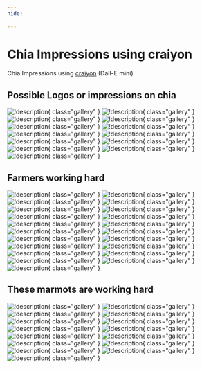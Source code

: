```yaml
---
hide:
    
---
```

# Chia Impressions using craiyon

Chia Impressions using [craiyon](https://www.craiyon.com/) (Dall-E mini)

## Possible Logos or impressions on chia

![!description](files/chia_dalle_craiyon/craiyon_2022-6-26_9-25-14.png){ class="gallery" }
![!description](files/chia_dalle_craiyon/craiyon_2022-6-26_9-28-46.png){ class="gallery" }
![!description](files/chia_dalle_craiyon/craiyon_2022-6-26_9-30-29.png){ class="gallery" }
![!description](files/chia_dalle_craiyon/craiyon_2022-6-26_9-31-26.png){ class="gallery" }
![!description](files/chia_dalle_craiyon/craiyon_2022-6-26_9-31-36.png){ class="gallery" }
![!description](files/chia_dalle_craiyon/craiyon_2022-6-26_9-31-42.png){ class="gallery" }
![!description](files/chia_dalle_craiyon/craiyon_2022-6-26_9-31-47.png){ class="gallery" }
![!description](files/chia_dalle_craiyon/craiyon_2022-6-26_9-31-49.png){ class="gallery" }
![!description](files/chia_dalle_craiyon/craiyon_2022-6-26_9-31-51.png){ class="gallery" }
![!description](files/chia_dalle_craiyon/craiyon_2022-6-26_9-31-55.png){ class="gallery" }
![!description](files/chia_dalle_craiyon/craiyon_2022-6-26_9-31-59.png){ class="gallery" }
![!description](files/chia_dalle_craiyon/craiyon_2022-6-26_9-32-0.png){ class="gallery" }
![!description](files/chia_dalle_craiyon/craiyon_2022-6-26_9-33-54.png){ class="gallery" }

## Farmers working hard

![!description](files/chia_dalle_craiyon/craiyon_2022-6-26_9-39-57.png){ class="gallery" }
![!description](files/chia_dalle_craiyon/craiyon_2022-6-26_9-40-3.png){ class="gallery" }
![!description](files/chia_dalle_craiyon/craiyon_2022-6-26_9-40-8.png){ class="gallery" }
![!description](files/chia_dalle_craiyon/craiyon_2022-6-26_9-40-12.png){ class="gallery" }
![!description](files/chia_dalle_craiyon/craiyon_2022-6-26_9-40-15.png){ class="gallery" }
![!description](files/chia_dalle_craiyon/craiyon_2022-6-26_9-40-18.png){ class="gallery" }
![!description](files/chia_dalle_craiyon/craiyon_2022-6-26_9-40-22.png){ class="gallery" }
![!description](files/chia_dalle_craiyon/craiyon_2022-6-26_9-40-25.png){ class="gallery" }
![!description](files/chia_dalle_craiyon/craiyon_2022-6-26_9-40-28.png){ class="gallery" }
![!description](files/chia_dalle_craiyon/craiyon_2022-6-26_9-40-30.png){ class="gallery" }
![!description](files/chia_dalle_craiyon/craiyon_2022-6-26_9-46-22.png){ class="gallery" }
![!description](files/chia_dalle_craiyon/craiyon_2022-6-26_9-46-33.png){ class="gallery" }
![!description](files/chia_dalle_craiyon/craiyon_2022-6-26_9-46-39.png){ class="gallery" }
![!description](files/chia_dalle_craiyon/craiyon_2022-6-26_9-46-41.png){ class="gallery" }
![!description](files/chia_dalle_craiyon/craiyon_2022-6-26_9-46-44.png){ class="gallery" }
![!description](files/chia_dalle_craiyon/craiyon_2022-6-26_9-46-49.png){ class="gallery" }
![!description](files/chia_dalle_craiyon/craiyon_2022-6-26_9-46-53.png){ class="gallery" }
![!description](files/chia_dalle_craiyon/craiyon_2022-6-26_9-46-58.png){ class="gallery" }
![!description](files/chia_dalle_craiyon/craiyon_2022-6-26_9-47-0.png){ class="gallery" }
![!description](files/chia_dalle_craiyon/craiyon_2022-6-26_9-47-2.png){ class="gallery" }
![!description](files/chia_dalle_craiyon/craiyon_2022-6-26_11-1-4.png){ class="gallery" }

## These marmots are working hard

![!description](files/chia_dalle_craiyon/craiyon_2022-6-26_10-59-28.png){ class="gallery" }
![!description](files/chia_dalle_craiyon/craiyon_2022-6-26_11-0-37.png){ class="gallery" }
![!description](files/chia_dalle_craiyon/craiyon_2022-6-26_11-1-35.png){ class="gallery" }
![!description](files/chia_dalle_craiyon/craiyon_2022-6-26_11-3-2.png){ class="gallery" }
![!description](files/chia_dalle_craiyon/craiyon_2022-6-26_11-5-3.png){ class="gallery" }
![!description](files/chia_dalle_craiyon/craiyon_2022-6-26_11-5-15.png){ class="gallery" }
![!description](files/chia_dalle_craiyon/craiyon_2022-6-26_11-5-25.png){ class="gallery" }
![!description](files/chia_dalle_craiyon/craiyon_2022-6-26_11-5-39.png){ class="gallery" }
![!description](files/chia_dalle_craiyon/craiyon_2022-6-26_11-6-30.png){ class="gallery" }
![!description](files/chia_dalle_craiyon/craiyon_2022-6-26_11-14-52.png){ class="gallery" }
![!description](files/chia_dalle_craiyon/craiyon_2022-6-26_11-15-4.png){ class="gallery" }
![!description](files/chia_dalle_craiyon/craiyon_2022-6-26_11-21-55.png){ class="gallery" }
![!description](files/chia_dalle_craiyon/craiyon_2022-6-26_11-21-46.png){ class="gallery" }
![!description](files/chia_dalle_craiyon/craiyon_2022-6-26_11-21-37.png){ class="gallery" }
![!description](files/chia_dalle_craiyon/craiyon_2022-6-26_11-19-49.png){ class="gallery" }
